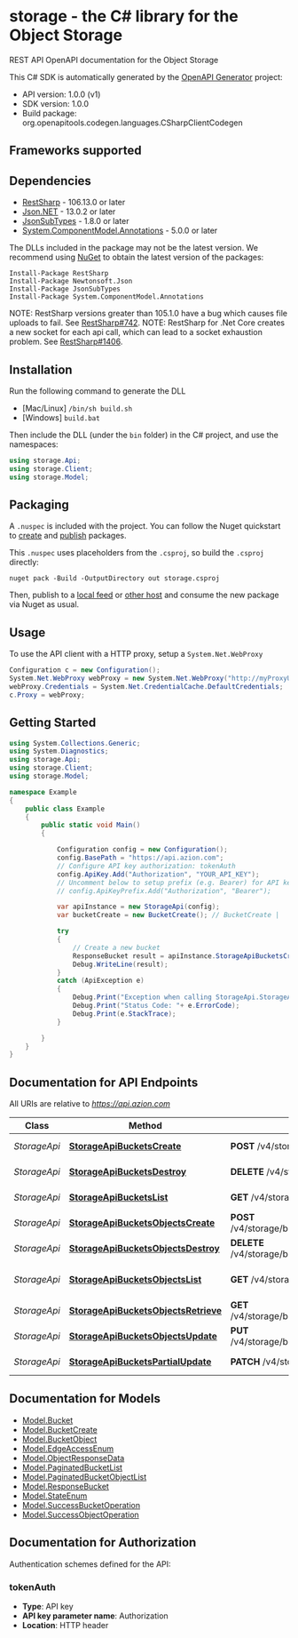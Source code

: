# storage - the C# library for the Object Storage

REST API OpenAPI documentation for the Object Storage

This C# SDK is automatically generated by the [OpenAPI Generator](https://openapi-generator.tech) project:

- API version: 1.0.0 (v1)
- SDK version: 1.0.0
- Build package: org.openapitools.codegen.languages.CSharpClientCodegen

<a id="frameworks-supported"></a>
## Frameworks supported

<a id="dependencies"></a>
## Dependencies

- [RestSharp](https://www.nuget.org/packages/RestSharp) - 106.13.0 or later
- [Json.NET](https://www.nuget.org/packages/Newtonsoft.Json/) - 13.0.2 or later
- [JsonSubTypes](https://www.nuget.org/packages/JsonSubTypes/) - 1.8.0 or later
- [System.ComponentModel.Annotations](https://www.nuget.org/packages/System.ComponentModel.Annotations) - 5.0.0 or later

The DLLs included in the package may not be the latest version. We recommend using [NuGet](https://docs.nuget.org/consume/installing-nuget) to obtain the latest version of the packages:
```
Install-Package RestSharp
Install-Package Newtonsoft.Json
Install-Package JsonSubTypes
Install-Package System.ComponentModel.Annotations
```

NOTE: RestSharp versions greater than 105.1.0 have a bug which causes file uploads to fail. See [RestSharp#742](https://github.com/restsharp/RestSharp/issues/742).
NOTE: RestSharp for .Net Core creates a new socket for each api call, which can lead to a socket exhaustion problem. See [RestSharp#1406](https://github.com/restsharp/RestSharp/issues/1406).

<a id="installation"></a>
## Installation
Run the following command to generate the DLL
- [Mac/Linux] `/bin/sh build.sh`
- [Windows] `build.bat`

Then include the DLL (under the `bin` folder) in the C# project, and use the namespaces:
```csharp
using storage.Api;
using storage.Client;
using storage.Model;
```
<a id="packaging"></a>
## Packaging

A `.nuspec` is included with the project. You can follow the Nuget quickstart to [create](https://docs.microsoft.com/en-us/nuget/quickstart/create-and-publish-a-package#create-the-package) and [publish](https://docs.microsoft.com/en-us/nuget/quickstart/create-and-publish-a-package#publish-the-package) packages.

This `.nuspec` uses placeholders from the `.csproj`, so build the `.csproj` directly:

```
nuget pack -Build -OutputDirectory out storage.csproj
```

Then, publish to a [local feed](https://docs.microsoft.com/en-us/nuget/hosting-packages/local-feeds) or [other host](https://docs.microsoft.com/en-us/nuget/hosting-packages/overview) and consume the new package via Nuget as usual.

<a id="usage"></a>
## Usage

To use the API client with a HTTP proxy, setup a `System.Net.WebProxy`
```csharp
Configuration c = new Configuration();
System.Net.WebProxy webProxy = new System.Net.WebProxy("http://myProxyUrl:80/");
webProxy.Credentials = System.Net.CredentialCache.DefaultCredentials;
c.Proxy = webProxy;
```

<a id="getting-started"></a>
## Getting Started

```csharp
using System.Collections.Generic;
using System.Diagnostics;
using storage.Api;
using storage.Client;
using storage.Model;

namespace Example
{
    public class Example
    {
        public static void Main()
        {

            Configuration config = new Configuration();
            config.BasePath = "https://api.azion.com";
            // Configure API key authorization: tokenAuth
            config.ApiKey.Add("Authorization", "YOUR_API_KEY");
            // Uncomment below to setup prefix (e.g. Bearer) for API key, if needed
            // config.ApiKeyPrefix.Add("Authorization", "Bearer");

            var apiInstance = new StorageApi(config);
            var bucketCreate = new BucketCreate(); // BucketCreate | 

            try
            {
                // Create a new bucket
                ResponseBucket result = apiInstance.StorageApiBucketsCreate(bucketCreate);
                Debug.WriteLine(result);
            }
            catch (ApiException e)
            {
                Debug.Print("Exception when calling StorageApi.StorageApiBucketsCreate: " + e.Message );
                Debug.Print("Status Code: "+ e.ErrorCode);
                Debug.Print(e.StackTrace);
            }

        }
    }
}
```

<a id="documentation-for-api-endpoints"></a>
## Documentation for API Endpoints

All URIs are relative to *https://api.azion.com*

Class | Method | HTTP request | Description
------------ | ------------- | ------------- | -------------
*StorageApi* | [**StorageApiBucketsCreate**](docs/StorageApi.md#storageapibucketscreate) | **POST** /v4/storage/buckets | Create a new bucket
*StorageApi* | [**StorageApiBucketsDestroy**](docs/StorageApi.md#storageapibucketsdestroy) | **DELETE** /v4/storage/buckets/{name} | Delete a bucket
*StorageApi* | [**StorageApiBucketsList**](docs/StorageApi.md#storageapibucketslist) | **GET** /v4/storage/buckets | List buckets
*StorageApi* | [**StorageApiBucketsObjectsCreate**](docs/StorageApi.md#storageapibucketsobjectscreate) | **POST** /v4/storage/buckets/{bucket_name}/objects/{object_key} | Create new object key
*StorageApi* | [**StorageApiBucketsObjectsDestroy**](docs/StorageApi.md#storageapibucketsobjectsdestroy) | **DELETE** /v4/storage/buckets/{bucket_name}/objects/{object_key} | Delete object key
*StorageApi* | [**StorageApiBucketsObjectsList**](docs/StorageApi.md#storageapibucketsobjectslist) | **GET** /v4/storage/buckets/{bucket_name}/objects | List buckets objects
*StorageApi* | [**StorageApiBucketsObjectsRetrieve**](docs/StorageApi.md#storageapibucketsobjectsretrieve) | **GET** /v4/storage/buckets/{bucket_name}/objects/{object_key} | Download object
*StorageApi* | [**StorageApiBucketsObjectsUpdate**](docs/StorageApi.md#storageapibucketsobjectsupdate) | **PUT** /v4/storage/buckets/{bucket_name}/objects/{object_key} | Update the object key
*StorageApi* | [**StorageApiBucketsPartialUpdate**](docs/StorageApi.md#storageapibucketspartialupdate) | **PATCH** /v4/storage/buckets/{name} | Update bucket info


<a id="documentation-for-models"></a>
## Documentation for Models

 - [Model.Bucket](docs/Bucket.md)
 - [Model.BucketCreate](docs/BucketCreate.md)
 - [Model.BucketObject](docs/BucketObject.md)
 - [Model.EdgeAccessEnum](docs/EdgeAccessEnum.md)
 - [Model.ObjectResponseData](docs/ObjectResponseData.md)
 - [Model.PaginatedBucketList](docs/PaginatedBucketList.md)
 - [Model.PaginatedBucketObjectList](docs/PaginatedBucketObjectList.md)
 - [Model.ResponseBucket](docs/ResponseBucket.md)
 - [Model.StateEnum](docs/StateEnum.md)
 - [Model.SuccessBucketOperation](docs/SuccessBucketOperation.md)
 - [Model.SuccessObjectOperation](docs/SuccessObjectOperation.md)


<a id="documentation-for-authorization"></a>
## Documentation for Authorization


Authentication schemes defined for the API:
<a id="tokenAuth"></a>
### tokenAuth

- **Type**: API key
- **API key parameter name**: Authorization
- **Location**: HTTP header

